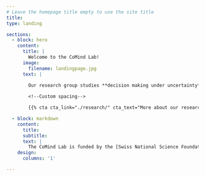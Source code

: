 ```yaml
---
# Leave the homepage title empty to use the site title
title:
type: landing

sections:
  - block: hero
    content:
      title: |
        Welcome to the CoMind Lab!
      image:
        filename: landingpage.jpg
      text: |
        
        Our research group studies **decision making under uncertainty**, such as in the emergency room, to provide a clearer understanding of how decision-making in medical diagnostics and other high-risk areas can be improved.

        <!--Custom spacing-->

        {{% cta cta_link="./research/" cta_text="More about our research →" %}}

  - block: markdown
    content:
      title: 
      subtitle:
      text: |
        The CoMind Lab is funded by the [Swiss National Science Foundation (SNSF)](https://snf.ch) with a Starting Grant to Prof. Dr. Juliane Kämmer (project number [TMSGI1_218047](https://data.snf.ch/grants/grant/218047)). The lab is part of the [Diagnostic Quality Lab](http://dxq.ch/) at the [Department of Emergency Medicine](https://notfallmedizin.insel.ch/de/lehre-und-forschung/forschungsschwerpunkte-und-gruppen/diagnostic-quality-lab) at the [University of Bern](https://unibe.ch), Switzerland.
    design:
      columns: '1'

---
```

